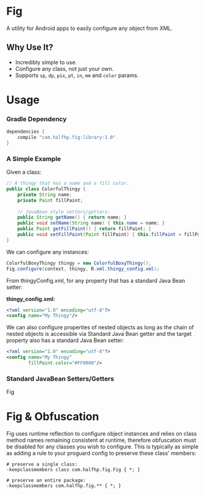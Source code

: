 # Fig
A utility for Android apps to easily configure any object from XML.
 
## Why Use It?

* Incredibly simple to use.
* Configure any class, not just your own.
* Supports `sp`, `dp`, `pix`, `pt`, `in`, `mm` and `color` params.

# Usage

### Gradle Dependency

```groovy
dependencies {
    compile "com.halfhp.fig:library:1.0"
}
```

###  A Simple Example
Given a class:

```java
// A thingy that has a name and a fill color.
public class ColorfulThingy {    
    private String name;
    private Paint fillPaint;
    
    // JavaBean style setters/getters:
    public String getName() { return name; }    
    public void setName(String name) { this.name = name; }
    public Paint getFillPaint() { return fillPaint; }
    public void setFillPaint(Paint fillPaint) { this.fillPaint = fillPaint; }
}
```

We can configure any instances:

```java
ColorfulBoxyThingy thingy = new ColorfulBoxyThingy();
Fig.configure(context, thingy, R.xml.thingy_config.xml);
```

From thingyConfig.xml, for any property that has a standard Java Bean setter:

**thingy_config.xml:**
```xml
<?xml version="1.0" encoding="utf-8"?>
<config name="My Thingy"/>
```

We can also configure properties of nested objects as long as the chain of nested objects
is accessible via Standard Java Bean getter and the target property also has a standard Java Bean setter:

```xml
<?xml version="1.0" encoding="utf-8"?>
<config name="My Thingy"
        fillPaint.color="#FF0000"/>
```

### Standard JavaBean Setters/Getters
Fig

# Fig & Obfuscation
Fig uses runtime reflection to configure object instances and relies on  class method names remaining 
consistent at runtime, therefore obfuscation must be disabled for any classes you wish to configure.
This is typically as simple as adding a rule to your proguard config to preserve these class' members:

```
# preserve a single class:
-keepclassmembers class com.halfhp.fig.Fig { *; }

# preserve an entire package:
-keepclassmembers com.halfhp.fig.** { *; }
```